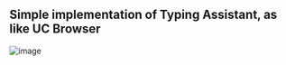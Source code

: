## Simple implementation of Typing Assistant, as like UC Browser

![image](https://github.com/agusibrahim/TypingAssistant/blob/master/img/tas.gif?raw=true)

